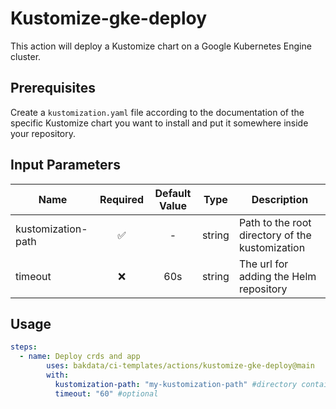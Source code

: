 # Kustomize-gke-deploy

This action will deploy a Kustomize chart on a Google Kubernetes Engine cluster.

## Prerequisites

Create a `kustomization.yaml` file according to the documentation of the specific Kustomize chart you want to install and put it somewhere inside your repository.

## Input Parameters

| Name            | Required | Default Value |  Type  | Description                                                                                       |
| --------------- | :------: | :-----------: | :----: | ------------------------------------------------------------------------------------------------- |
| kustomization-path    |    ✅    |       -       | string | Path to the root directory of the kustomization                                                           |
| timeout  |    ❌    |       60s       | string | The url for adding the Helm repository                                                            |

## Usage

```yaml
steps:
  - name: Deploy crds and app
        uses: bakdata/ci-templates/actions/kustomize-gke-deploy@main
        with:
          kustomization-path: "my-kustomization-path" #directory containing my kustomization file
          timeout: "60" #optional
```
